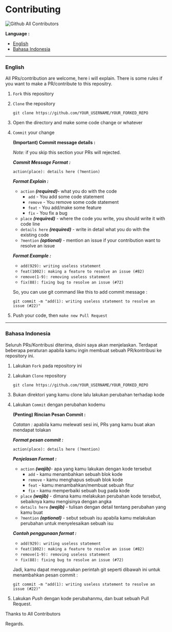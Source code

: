 # Contributing

![Github All Contributors](https://img.shields.io/github/all-contributors/rzkytmgr/WhatsApp-Bot?label=Contributors)

**Language :**

- [English](#english)
- [Bahasa Indonesia](#bahasa-indonesia)

---

### English

All PRs/contribution are welcome, here i will explain. There is some rules if you want to make a PR/contribute to this repositry.

1. `Fork` this repository

2. `Clone` the repository

   `git clone https://github.com/YOUR_USERNAME/YOUR_FORKED_REPO`

3. Open the directory and make some code change or whatever

4. `Commit` your change

   **(Important) Commit message details :**

   *Note:* if you skip this section your PRs will rejected.

   ***Commit Message Format :***

   `action(place): details here (?mention)`

   ***Format Explain :***

   - `action` ***(required)***- what you do with the code
     - `add` - You add some code statement
     - `remove` - You remove some code statement
     - `feat` - You add/make some feature
     - `fix` - You fix a bug
   - `place` ***(required)*** - where the code you write, you should write it with code line
   - `details here` ***(required)*** - write in detail what you do with the existing code
   - `?mention` ***(optional)*** - mention an issue if your contribution want to resolve an issue

   ***Format Example :***

   - `add(929): writing useless statement`
   - `feat(1002): making a feature to resolve an issue (#82)`
   - `remove(1-9): removing useless statement`
   - `fix(88): fixing bug to resolve an issue (#72)`

   So, you can use git command like this to add commit message :

   `git commit -m "add(1): writing useless statement to resolve an issue (#22)"`

5. Push your code, then `make new Pull Request`

---

### Bahasa Indonesia

Seluruh PRs/Kontribusi diterima, disini saya akan menjelaskan. Terdapat beberapa peraturan apabila kamu ingin membuat sebuah PR/kontribusi ke repository ini.

1. Lakukan `Fork` pada repository ini

2. Lakukan `Clone` repository

   `git clone https://github.com/YOUR_USERNAME/YOUR_FORKED_REPO`

3. Bukan direktori yang kamu clone lalu lakukan perubahan terhadap kode

4. Lakukan `Commit` dengan perubahan kodemu

   **(Penting) Rincian Pesan Commit :**

   *Catatan :* apabila kamu melewati sesi ini, PRs yang kamu buat akan mendapat tolakan

   ***Format pesan commit :***

   `action(place): details here (?mention)`

   ***Penjelasan Format :***

   - `action` ***(wajib)***- apa yang kamu lakukan dengan kode tersebut
     - `add` - kamu menambahkan sebuah blok kode
     - `remove` - kamu menghapus sebuah blok kode
     - `feat` - kamu menambahkan/membuat sebuah fitur
     - `fix` - kamu memperbaiki sebuah bug pada kode
   - `place` ***(wajib)*** - dimana kamu melakukan perubahan kode tersebut, sebaiknya kamu mengisinya dengan angka
   - `details here` ***(wajib)*** - tulisan dengan detail tentang perubahan yang kamu buat
   - `?mention` ***(optional)*** - sebut sebuah isu apabila kamu melakukan perubahan untuk menyelesaikan sebuah isu

   ***Contoh penggunaan format  :***

   - `add(929): writing useless statement`
   - `feat(1002): making a feature to resolve an issue (#82)`
   - `remove(1-9): removing useless statement`
   - `fix(88): fixing bug to resolve an issue (#72)`

   Jadi, kamu dapat menggunakan perintah git seperti dibawah ini untuk menambahkan pesan commit :

   `git commit -m "add(1): writing useless statement to resolve an issue (#22)"`

5. Lakukan *Push* dengan kode perubahanmu, dan buat sebuah Pull Request.



Thanks to All Contributors

Regards.

